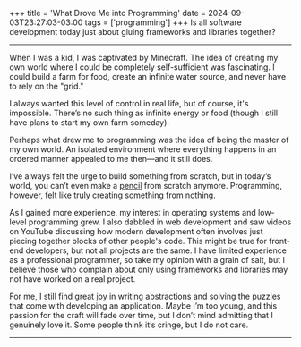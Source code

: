 +++
title = 'What Drove Me into Programming'
date = 2024-09-03T23:27:03-03:00
tags = ['programming']
+++
Is all software development today just about gluing frameworks and libraries together?

<!--more-->
---

When I was a kid, I was captivated by Minecraft. The idea of creating my own world where I could be completely self-sufficient was fascinating. I could build a farm for food, create an infinite water source, and never have to rely on the "grid."

I always wanted this level of control in real life, but of course, it's impossible. There’s no such thing as infinite energy or food (though I still have plans to start my own farm someday).

Perhaps what drew me to programming was the idea of being the master of my own world. An isolated environment where everything happens in an ordered manner appealed to me then—and it still does.

I’ve always felt the urge to build something from scratch, but in today’s world, you can’t even make a [pencil](https://en.m.wikipedia.org/wiki/I,_Pencil) from scratch anymore. Programming, however, felt like truly creating something from nothing.

As I gained more experience, my interest in operating systems and low-level programming grew. I also dabbled in web development and saw videos on YouTube discussing how modern development often involves just piecing together blocks of other people's code. This might be true for front-end developers, but not all projects are the same. I have limited experience as a professional programmer, so take my opinion with a grain of salt, but I believe those who complain about only using frameworks and libraries may not have worked on a real project.

For me, I still find great joy in writing abstractions and solving the puzzles that come with developing an application. Maybe I’m too young, and this passion for the craft will fade over time, but I don’t mind admitting that I genuinely love it. Some people think it’s cringe, but I do not care.

---